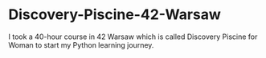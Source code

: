 # Discovery-Piscine-42-Warsaw
I took a 40-hour course in 42 Warsaw which is called Discovery Piscine for Woman to start my Python learning journey. 
